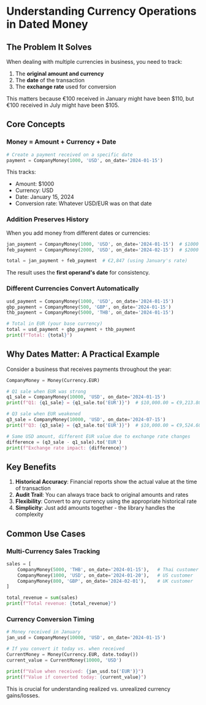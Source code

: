 # Understanding Currency Operations in Dated Money

## The Problem It Solves

When dealing with multiple currencies in business, you need to track:
1. The **original amount and currency** 
2. The **date** of the transaction
3. The **exchange rate** used for conversion

This matters because €100 received in January might have been $110, but €100 received in July might have been $105.

## Core Concepts

### Money = Amount + Currency + Date

```python
# Create a payment received on a specific date
payment = CompanyMoney(1000, 'USD', on_date='2024-01-15')
```

This tracks:
- Amount: $1000
- Currency: USD  
- Date: January 15, 2024
- Conversion rate: Whatever USD/EUR was on that date

### Addition Preserves History

When you add money from different dates or currencies:

```python
jan_payment = CompanyMoney(1000, 'USD', on_date='2024-01-15')  # $1000
feb_payment = CompanyMoney(2000, 'USD', on_date='2024-02-15')  # $2000

total = jan_payment + feb_payment  # €2,847 (using January's rate)
```

The result uses the **first operand's date** for consistency.

### Different Currencies Convert Automatically

```python
usd_payment = CompanyMoney(1000, 'USD', on_date='2024-01-15')
gbp_payment = CompanyMoney(500, 'GBP', on_date='2024-01-15')
thb_payment = CompanyMoney(5000, 'THB', on_date='2024-01-15')

# Total in EUR (your base currency)
total = usd_payment + gbp_payment + thb_payment
print(f"Total: {total}")
```

## Why Dates Matter: A Practical Example

Consider a business that receives payments throughout the year:

```python
CompanyMoney = Money(Currency.EUR)

# Q1 sale when EUR was strong
q1_sale = CompanyMoney(10000, 'USD', on_date='2024-01-15')
print(f"Q1: {q1_sale} = {q1_sale.to('EUR')}")  # $10,000.00 = €9,213.80

# Q3 sale when EUR weakened  
q3_sale = CompanyMoney(10000, 'USD', on_date='2024-07-15')
print(f"Q3: {q3_sale} = {q3_sale.to('EUR')}")  # $10,000.00 = €9,524.60

# Same USD amount, different EUR value due to exchange rate changes
difference = (q3_sale - q1_sale).to('EUR')
print(f"Exchange rate impact: {difference}")
```

## Key Benefits

1. **Historical Accuracy**: Financial reports show the actual value at the time of transaction
2. **Audit Trail**: You can always trace back to original amounts and rates
3. **Flexibility**: Convert to any currency using the appropriate historical rate
4. **Simplicity**: Just add amounts together - the library handles the complexity

## Common Use Cases

### Multi-Currency Sales Tracking
```python
sales = [
    CompanyMoney(5000, 'THB', on_date='2024-01-15'),   # Thai customer
    CompanyMoney(1000, 'USD', on_date='2024-01-20'),   # US customer
    CompanyMoney(800, 'GBP', on_date='2024-02-01'),    # UK customer
]

total_revenue = sum(sales)
print(f"Total revenue: {total_revenue}")
```

### Currency Conversion Timing
```python
# Money received in January
jan_usd = CompanyMoney(10000, 'USD', on_date='2024-01-15')

# If you convert it today vs. when received
CurrentMoney = Money(Currency.EUR, date.today())
current_value = CurrentMoney(10000, 'USD')

print(f"Value when received: {jan_usd.to('EUR')}")
print(f"Value if converted today: {current_value}")
```

This is crucial for understanding realized vs. unrealized currency gains/losses.